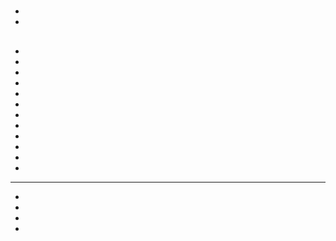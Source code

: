 # 







## 

- 

- 

## 

## 

- 

- 



- 
- 
- 
- 
- 
- 
- 
- 
- 
- 

---

- 

- 

- 

- 



![]()



![]()



![]()

## 



### 



### 



### 



### 

### 

### 

### 



### 

### 

### 

### 

### 

### 





## 



